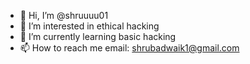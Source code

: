 - 👋 Hi, I’m @shruuuu01
- 👀 I’m interested in ethical hacking 
- 🌱 I’m currently learning basic hacking
- 📫 How to reach me email: shrubadwaik1@gmail.com

<!---
shruuuu01/shruuuu01 is a ✨ special ✨ repository because its `README.md` (this file) appears on your GitHub profile.
You can click the Preview link to take a look at your changes.
--->
